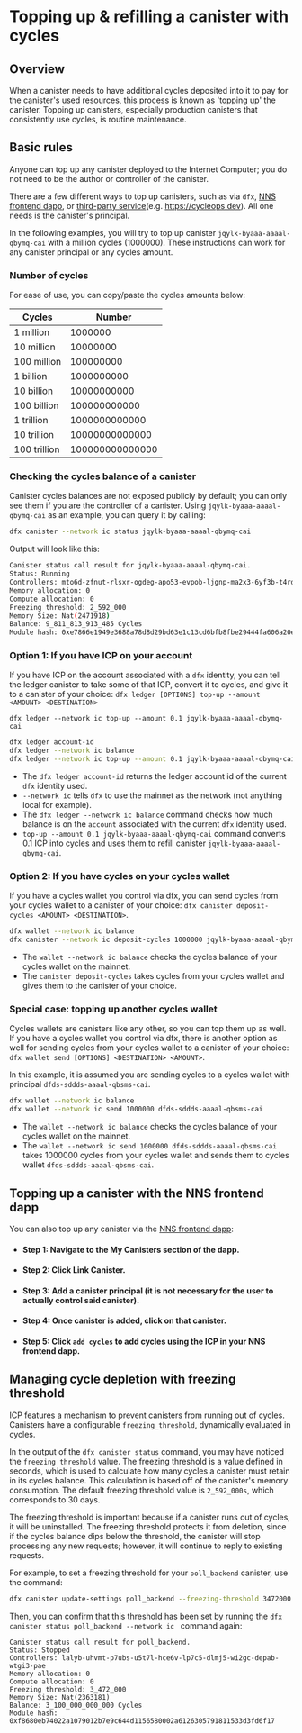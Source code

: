 # Topping up & refilling a canister with cycles

## Overview 

When a canister needs to have additional cycles deposited into it to pay for the canister's used resources, this process is known as 'topping up' the canister. Topping up canisters, especially production canisters that consistently use cycles, is routine maintenance. 

## Basic rules 

Anyone can top up any canister deployed to the Internet Computer; you do not need to be the author or controller of the canister.

There are a few different ways to top up canisters, such as via `dfx`, [NNS frontend dapp](https://nns.ic0.app), or [third-party service](/docs/current/developer-docs/getting-started/cycles/cycles_management_services)(e.g. https://cycleops.dev). All one needs is the canister's principal.

In the following examples, you will try to top up canister `jqylk-byaaa-aaaal-qbymq-cai`  with a million cycles (1000000). These instructions can work for any canister principal or any cycles amount.

### Number of cycles
For ease of use, you can copy/paste the cycles amounts below:

| Cycles            | Number        |
| -----------       | -----------   |
| 1 million         | 1000000         |
| 10 million        | 10000000         |
| 100 million       | 100000000         |
| 1 billion         | 1000000000         |
| 10 billion        | 10000000000         |
| 100 billion       | 100000000000         |
| 1 trillion        | 1000000000000         |
| 10 trillion       | 10000000000000         |
| 100 trillion      | 100000000000000         |

### Checking the cycles balance of a canister

Canister cycles balances are not exposed publicly by default; you can only see them if you are the controller of a canister. Using `jqylk-byaaa-aaaal-qbymq-cai` as an example, you can query it by calling:

```bash
dfx canister --network ic status jqylk-byaaa-aaaal-qbymq-cai
```

Output will look like this:

```bash
Canister status call result for jqylk-byaaa-aaaal-qbymq-cai.
Status: Running
Controllers: mto6d-zfnut-rlsxr-ogdeg-apo53-evpob-ljgnp-ma2x3-6yf3b-t4rd5-qqe t5j57-vyaaa-aaaal-qatsq-cai
Memory allocation: 0
Compute allocation: 0
Freezing threshold: 2_592_000
Memory Size: Nat(2471918)
Balance: 9_811_813_913_485 Cycles
Module hash: 0xe7866e1949e3688a78d8d29bd63e1c13cd6bfb8fbe29444fa606a20e0b1e33f0
```

### Option 1: If you have ICP on your account

If you have ICP on the account associated with a `dfx` identity, you can tell the ledger canister to take some of that ICP, convert it to cycles, and give it to a canister of your choice: `dfx ledger [OPTIONS] top-up --amount <AMOUNT> <DESTINATION>`

```
dfx ledger --network ic top-up --amount 0.1 jqylk-byaaa-aaaal-qbymq-cai
```

```bash
dfx ledger account-id
dfx ledger --network ic balance
dfx ledger --network ic top-up --amount 0.1 jqylk-byaaa-aaaal-qbymq-cai
```

-   The `dfx ledger account-id` returns the ledger account id of the current `dfx` identity used.
-   `--network ic` tells `dfx` to use the mainnet as the network (not anything local for example).
-   The `dfx ledger --network ic balance` command checks how much balance is on the `account` associated with the current `dfx` identity used.
-   `top-up --amount 0.1 jqylk-byaaa-aaaal-qbymq-cai` command converts 0.1 ICP into cycles and uses them to refill canister `jqylk-byaaa-aaaal-qbymq-cai`.


### Option 2: If you have cycles on your cycles wallet

If you have a cycles wallet you control via dfx, you can send cycles from your cycles wallet to a canister of your choice: `dfx canister deposit-cycles <AMOUNT> <DESTINATION>`.

```bash
dfx wallet --network ic balance
dfx canister --network ic deposit-cycles 1000000 jqylk-byaaa-aaaal-qbymq-cai 
```

-   The `wallet --network ic balance` checks the cycles balance of your cycles wallet on the mainnet.
-   The `canister deposit-cycles` takes cycles from your cycles wallet and gives them to the canister of your choice.

### Special case: topping up another cycles wallet

Cycles wallets are canisters like any other, so you can top them up as well. If you have a cycles wallet you control via dfx, there is another option as well for sending cycles from your cycles wallet to a canister of your choice: `dfx wallet send [OPTIONS] <DESTINATION> <AMOUNT>`.

In this example, it is assumed you are sending cycles to a cycles wallet with principal `dfds-sddds-aaaal-qbsms-cai`.

```bash
dfx wallet --network ic balance
dfx wallet --network ic send 1000000 dfds-sddds-aaaal-qbsms-cai 
```

-   The `wallet --network ic balance` checks the cycles balance of your cycles wallet on the mainnet.
-   The `wallet --network ic send 1000000 dfds-sddds-aaaal-qbsms-cai` takes 1000000 cycles from your cycles wallet and sends them to cycles wallet `dfds-sddds-aaaal-qbsms-cai`.

## Topping up a canister with the NNS frontend dapp

You can also top up any canister via the [NNS frontend dapp](https://nns.ic0.app):

- #### Step 1: Navigate to the **My Canisters** section of the dapp.
- #### Step 2: Click **Link Canister**.
- #### Step 3: Add a canister principal (it is not necessary for the user to actually control said canister).
- #### Step 4: Once canister is added, click on that canister.
- #### Step 5: Click `add cycles` to add cycles using the ICP in your NNS frontend dapp.

## Managing cycle depletion with freezing threshold

ICP features a mechanism to prevent canisters from running out of cycles. Canisters have a configurable `freezing_threshold`, dynamically evaluated in cycles.

In the output of the `dfx canister status` command, you may have noticed the `freezing threshold` value. The freezing threshold is a value defined in seconds, which is used to calculate how many cycles a canister must retain in its cycles balance. This calculation is based off of the canister's memory consumption. The default freezing threshold value is `2_592_000s`, which corresponds to 30 days. 

The freezing threshold is important because if a canister runs out of cycles, it will be uninstalled. The freezing threshold protects it from deletion, since if the cycles balance dips below the threshold, the canister will stop processing any new requests; however, it will continue to reply to existing requests. 

For example, to set a freezing threshold for your `poll_backend` canister, use the command:

```sh
dfx canister update-settings poll_backend --freezing-threshold 3472000 
```

Then, you can confirm that this threshold has been set by running the `dfx canister status poll_backend --network ic ` command again:

```
Canister status call result for poll_backend.
Status: Stopped
Controllers: lalyb-uhvmt-p7ubs-u5t7l-hce6v-lp7c5-dlmj5-wi2gc-depab-wtgi3-pae
Memory allocation: 0
Compute allocation: 0
Freezing threshold: 3_472_000
Memory Size: Nat(2363181)
Balance: 3_100_000_000_000 Cycles
Module hash: 0xf8680eb74022a1079012b7e9c644d1156580002a6126305791811533d3fd6f17
```

